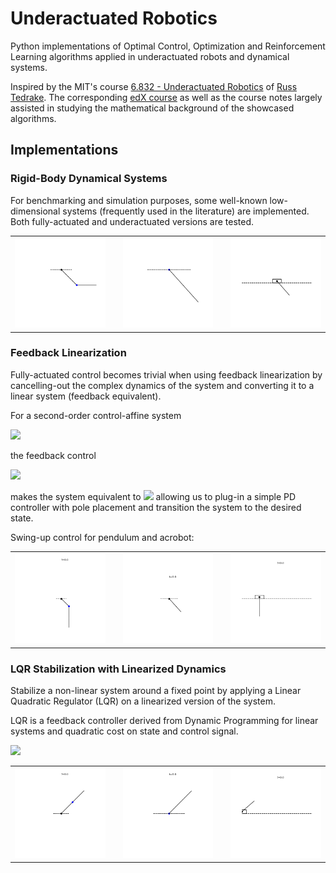 # Underactuated Robotics

Python implementations of Optimal Control, Optimization and Reinforcement Learning algorithms
applied in underactuated robots and dynamical systems.

Inspired by the MIT's course [6.832 - Underactuated Robotics](http://underactuated.mit.edu/underactuated.html) 
of [Russ Tedrake](http://groups.csail.mit.edu/locomotion/russt.html).
The corresponding [edX course](https://courses.edx.org/courses/course-v1:MITx+6.832x_2+3T2015/course/) as well as the course notes largely assisted in studying the mathematical background of the showcased
algorithms.

## Implementations

### Rigid-Body Dynamical Systems

For benchmarking and simulation purposes, some well-known 
low-dimensional systems (frequently used in the literature) are
implemented. Both fully-actuated and underactuated versions
are tested.

<table>
  <tr>
    <td><img src="./assets/acrobot_passive.gif" width="200px" /></td>
    <td></td>
    <td><img src="./assets/pendulum_passive.gif" width="200px" /></td>
    <td></td>
    <td><img src="./assets/cartpole_passive.gif" width="200px" /></td>
  </tr>
</table>

### Feedback Linearization

Fully-actuated control becomes trivial when using feedback linearization
by cancelling-out the complex dynamics of the system and converting it
to a linear system (feedback equivalent).

For a second-order control-affine system

<img src="https://render.githubusercontent.com/render/math?math=\ddot{q} = f_1(q, \dot{q}) %2B f_2(q, \dot{q})u">  

the feedback control 

<img src="https://render.githubusercontent.com/render/math?math=u = f_2^{-1}(q, \dot{q})(v - f_1(q, \dot{q})">

makes the system equivalent to <img src="https://render.githubusercontent.com/render/math?math=\ddot{q} = v"> allowing 
us to plug-in a simple PD controller with pole placement and transition the system
to the desired state. 

Swing-up control for pendulum and acrobot:

<table>
  <tr>
    <td><img src="./assets/acrobot_feedback_linearization.gif" width="200px" /></td>
    <td></td>
    <td><img src="./assets/pendulum_feedback_linearization.gif" width="200px" /></td>
    <td></td>
    <td><img src="./assets/cartpole_feedback_linearization.gif" width="200px" /></td>
  </tr>
</table>

### LQR Stabilization with Linearized Dynamics

Stabilize a non-linear system around a fixed point by applying a Linear Quadratic Regulator (LQR)
on a linearized version of the system.  

LQR is a feedback controller derived from Dynamic Programming for linear systems and quadratic cost
on state and control signal.  

<img src="https://render.githubusercontent.com/render/math?math=u = -Kx = -R^{-1}B^{T}Sx">

<table>
  <tr>
    <td><img src="./assets/acrobot_lqr_stabilization.gif" width="200px" /></td>
    <td></td>
    <td><img src="./assets/pendulum_lqr_stabilization.gif" width="200px" /></td>
    <td></td>
    <td><img src="./assets/cartpole_lqr_stabilization.gif" width="200px" /></td>
  </tr>
</table>
